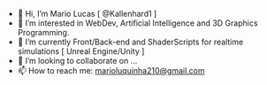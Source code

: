- 👋 Hi, I’m Mario Lucas [ @Kallenhard1 ]
- 👀 I’m interested in WebDev, Artificial Intelligence and 3D Graphics Programming.
- 🌱 I’m currently Front/Back-end and ShaderScripts for realtime simulations [ Unreal Engine/Unity ]
- 💞️ I’m looking to collaborate on ...
- 📫 How to reach me: marioluquinha210@gmail.com

<!---
Kallenhard1/Kallenhard1 is a ✨ special ✨ repository because its `README.md` (this file) appears on your GitHub profile.
You can click the Preview link to take a look at your changes.
--->

